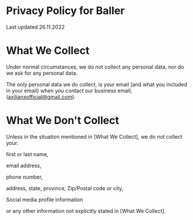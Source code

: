 # Privacy Policy for Baller
Last updated 26.11.2022

# What We Collect
Under normal circumstances, we do not collect any personal data, nor do we ask for any personal data.

The only personal data we do collect, is your email (and what you included in your email) when you contact our business email; (axilianxofficial@gmail.com).

# What We Don't Collect
Unless in the situation mentioned in [What We Collect], we do *not* collect your:

first or last name,

email address, 

phone number, 

address, state, province, Zip/Postal code or city,

Social media profile information

or any other information not explicitly stated in [What We Collect].
